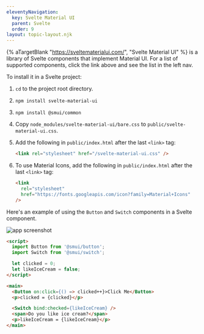 ```yaml
---
eleventyNavigation:
  key: Svelte Material UI
  parent: Svelte
  order: 9
layout: topic-layout.njk
---
```


{% aTargetBlank "https://sveltematerialui.com/", "Svelte Material UI" %}
is a library of Svelte components that implement Material UI.
For a list of supported components, click the link above
and see the list in the left nav.

To install it in a Svelte project:

1. `cd` to the project root directory.

1. `npm install svelte-material-ui`

1. `npm install @smui/common`

1. Copy `node_modules/svelte-material-ui/bare.css`
   to `public/svelte-material-ui.css`.

1. Add the following in `public/index.html` after the last `<link>` tag:

   ```html
   <link rel="stylesheet" href="/svelte-material-ui.css" />
   ```

1. To use Material Icons,
   add the following in `public/index.html` after the last `<link>` tag:

   ```html
   <link
     rel="stylesheet"
     href="https://fonts.googleapis.com/icon?family=Material+Icons"
   />
   ```

Here's an example of using the `Button` and `Switch` components
in a Svelte component.

<img alt="app screenshot" class="keep-size"
  src="/blog/assets/svelte-material-ui.png?v={{pkg.version}}">

```html
<script>
  import Button from '@smui/button';
  import Switch from '@smui/switch';

  let clicked = 0;
  let likeIceCream = false;
</script>

<main>
  <Button on:click={() => clicked++}>Click Me</Button>
  <p>clicked = {clicked}</p>

  <Switch bind:checked={likeIceCream} />
  <span>Do you like ice cream?</span>
  <p>likeIceCream = {likeIceCream}</p>
</main>
```
